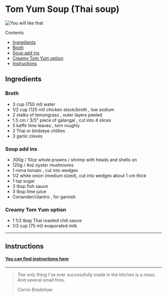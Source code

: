 # **Tom Yum Soup (Thai soup)**
![You will like that](Tom-Yum.jpg)

Contents
* [Ingredients](#ingredients)
* [Broth](#broth)
* [Soup add ins](#soup-add-ins)
* [Creamy Tom Yum option](#creamy-tom-yum-option)
* [Instructions](#instructions)
## Ingredients

### Broth
* 3 cup (750 ml) water
* 1/2 cup (125 ml) chicken stock/broth , low sodium
* 2 stalks of lemongrass , outer layers peeled
* 1.5 cm / 3/5" piece of galangal , cut into 4 slices
* 5 kaffir lime leaves , torn roughly
* 2 Thai or birdseye chillies
* 3 garlic cloves
### Soup add ins
* 300g / 10oz whole prawns / shrimp with heads and shells on
* 120g / 4oz oyster mushrooms
* 1 roma tomato , cut into wedges
* 1/2 white onion (medium sized), cut into wedges about 1 cm thick
* 1 tsp sugar
* 3 tbsp fish sauce
* 3 tbsp lime juice
* Coriander/cilantro , for garnish
### Creamy Tom Yum option
* 1 1/2 tbsp Thai roasted chili sauce
* 1/3 cup (75 ml) evaporated milk
---
## Instructions
#### [You can find instructions here](https://www.recipetineats.com/tom-yum-soup-thai/)
---
>The only thing I've ever successfully made in the kitchen is a mess. And several small fires.
>
> *Carrie Bradshaw*
